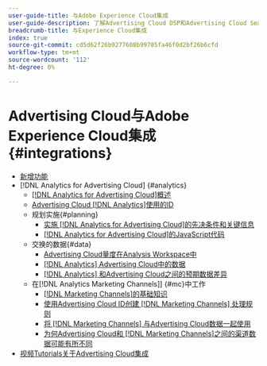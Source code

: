 ```yaml
---
user-guide-title: 与Adobe Experience Cloud集成
user-guide-description: 了解Advertising Cloud DSP和Advertising Cloud Search与其他Adobe Experience Cloud产品和服务的集成。
breadcrumb-title: 与Experience Cloud集成
index: true
source-git-commit: cd5d62f26b9277608b99705fa46f0d2bf26b6cfd
workflow-type: tm+mt
source-wordcount: '112'
ht-degree: 0%

---
```



# Advertising Cloud与Adobe Experience Cloud集成 {#integrations}
<!--  and Adobe Experience Platform -->

+ [新增功能](/help/integrations/home.md)
+ [!DNL Analytics for Advertising Cloud] {#analytics}
   + [ [!DNL Analytics for Advertising Cloud]概述](/help/integrations/analytics/overview.md)
   + [Advertising Cloud [!DNL Analytics]使用的ID](/help/integrations/analytics/ids.md)
   + 规划实施{#planning}
      + [实施 [!DNL Analytics for Advertising Cloud]的先决条件和关键信息](/help/integrations/analytics/prerequisites.md)
      + [ [!DNL Analytics for Advertising Cloud]的JavaScript代码](/help/integrations/analytics/javascript.md)
   + 交换的数据{#data}
      + [Advertising Cloud量度在Analysis Workspace中](/help/integrations/analytics/advertising-cloud-metrics-in-analytics.md)
      + [[!DNL Analytics] Advertising Cloud中的数据](/help/integrations/analytics/analytics-data-in-advertising-cloud.md)
      + [ [!DNL Analytics] 和Advertising Cloud之间的预期数据差异](/help/integrations/analytics/data-variances.md)
   + 在[!DNL Analytics Marketing Channels]] {#mc}中工作
      + [ [!DNL Marketing Channels]的基础知识](/help/integrations/analytics/marketing-channels/mc-overview.md)
      + [使用Advertising Cloud ID创建 [!DNL Marketing Channels] 处理规则](/help/integrations/analytics/marketing-channels/mc-ids.md)
      + [将 [!DNL Marketing Channels] 与Advertising Cloud数据一起使用](/help/integrations/analytics/marketing-channels/mc-ac-data.md)
      + [为何Advertising Cloud和 [!DNL Marketing Channels]之间的渠道数据可能有所不同](/help/integrations/analytics/marketing-channels/mc-data-variances.md)
+ [视频Tutorials关于Advertising Cloud集成](https://experienceleague.adobe.com/docs/advertising-cloud-learn/tutorials/overview.html)<!-- rename if the tutorials TOC structure changes -->
